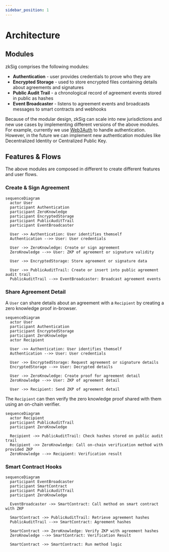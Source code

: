 ```yaml
---
sidebar_position: 1
---
```


# Architecture

## Modules

zkSig comprises the following modules:

- **Authentication** - user provides credentials to prove who they are
- **Encrypted Storage** - used to store encrypted files containing details about agreements and signatures
- **Public Audit Trail** - a chronological record of agreement events stored in public as hashes
- **Event Broadcaster** - listens to agreement events and broadcasts messages to smart contracts and webhooks

Because of the modular design, zkSig can scale into new jurisdictions and new use cases by implementing
different versions of the above modules. For example, currently we use [Web3Auth](https://web3auth.io/)
to handle authentication. However, in the future we can implement new authentication modules like Decentralized
Identity or Centralized Public Key.

## Features & Flows

The above modules are composed in different to create different features and user flows.

### Create & Sign Agreement

```mermaid
sequenceDiagram
  actor User
  participant Authentication
  participant ZeroKnowledge
  participant EncryptedStorage
  participant PublicAuditTrail
  participant EventBroadcaster

  User ->> Authentication: User identifies themself
  Authentication -->> User: User credentials

  User ->> ZeroKnowledge: Create or sign agreement
  ZeroKnowledge -->> User: ZKP of agreement or signature validity

  User ->> EncryptedStorage: Store agreement or signature data

  User ->> PublicAuditTrail: Create or insert into public agreement audit trail
  PublicAuditTrail -->> EventBroadcaster: Broadcast agreement events
```

### Share Agreement Detail

A `User` can share details about an agreement with a `Recipient`  by creating a zero knowledge proof
in-browser.

```mermaid
sequenceDiagram
  actor User
  participant Authentication
  participant EncryptedStorage
  participant ZeroKnowledge
  actor Recipient

  User ->> Authentication: User identifies themself
  Authentication -->> User: User credentials

  User ->> EncryptedStorage: Request agreement or signature details
  EncryptedStorage -->> User: Decrypted details

  User ->> ZeroKnowledge: Create proof for agreement detail
  ZeroKnowledge -->> User: ZKP of agreement detail

  User ->> Recipient: Send ZKP of agreement detail
```

The `Recipient` can then verify the zero knowledge proof shared with them using an on-chain verifier.

```mermaid
sequenceDiagram
  actor Recipient
  participant PublicAuditTrail
  participant ZeroKnowledge

  Recipient ->> PublicAuditTrail: Check hashes stored on public audit trail
  Recipient ->> ZeroKnowledge: Call on-chain verification method with provided ZKP
  ZeroKnowledge -->> Recipient: Verification result
```

### Smart Contract Hooks

```mermaid
sequenceDiagram
  participant EventBroadcaster
  participant SmartContract
  participant PublicAuditTrail
  participant ZeroKnowledge

  EventBroadcaster ->> SmartContract: Call method on smart contract with ZKP

  SmartContract ->> PublicAuditTrail: Retrieve agreement hashes
  PublicAuditTrail -->> SmartContract: Agreement hashes

  SmartContract ->> ZeroKnowledge: Verify ZKP with agreement hashes
  ZeroKnowledge -->> SmartContract: Verification Result

  SmartContract ->> SmartContract: Run method logic
```
